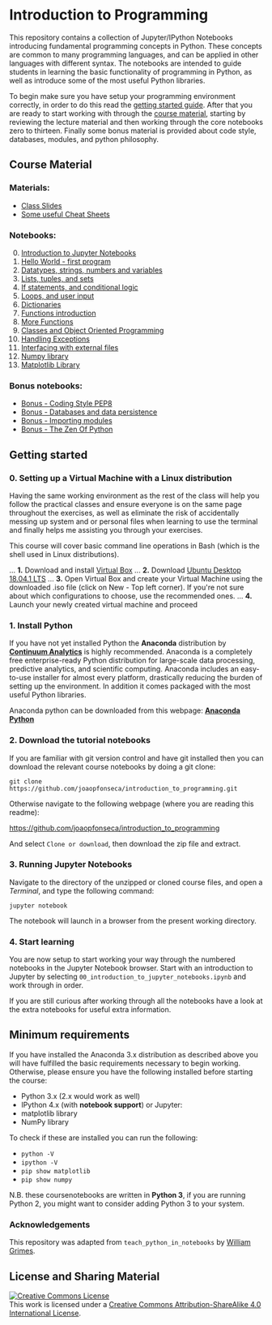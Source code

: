 
# Introduction to Programming
This repository contains a collection of Jupyter/IPython Notebooks introducing fundamental programming concepts in Python. These concepts are common to many programming languages, and can be applied in other languages with different syntax. The notebooks are intended to guide students in learning the basic functionality of programming in Python, as well as introduce some of the most useful Python libraries.

To begin make sure you have setup your programming environment correctly, in order to do this read the [getting started guide](#getting-started). After that you are ready to start working with through the [course material](#course-material), starting by reviewing the lecture material and then working through the core notebooks zero to thirteen. Finally some bonus material is provided about code style, databases, modules, and python philosophy.  

## Course Material

### Materials:
* [Class Slides](class_slides)
* [Some useful Cheat Sheets](cheat_sheets)

### Notebooks:
0. [Introduction to Jupyter Notebooks](00_introduction_to_jupyter_notebooks.ipynb)
1. [Hello World - first program](01_hello_world.ipynb)
2. [Datatypes, strings, numbers and variables](02_datatypes_strings_numbers_and_variables.ipynb)
3. [Lists, tuples, and sets](03_lists_tuples_and_sets.ipynb)
4. [If statements, and conditional logic](04_if_statements.ipynb)
5. [Loops, and user input](05_while_loops_and_user_input.ipynb)
6. [Dictionaries](06_dictionaries.ipynb)
7. [Functions introduction](07_introduction_to_functions.ipynb)
8. [More Functions](08_some_more_functions.ipynb)
9. [Classes and Object Oriented Programming](09_classes_and_OOP.ipynb)
10. [Handling Exceptions](10_exceptions.ipynb)
11. [Interfacing with external files](11_external_files.ipynb)
12. [Numpy library](12_numpy_library.ipynb)
13. [Matplotlib Library](13_matplotlib_library.ipynb)

### Bonus notebooks:
* [Bonus - Coding Style PEP8](bonus_coding_style_PEP8.ipynb)
* [Bonus - Databases and data persistence](bonus_databases_and_persistence.ipynb)
* [Bonus - Importing modules](bonus_importing_modules.ipynb)
* [Bonus - The Zen Of Python](bonus_the_zen_of_python.ipynb)



## Getting started
### 0. Setting up a Virtual Machine with a Linux distribution
Having the same working environment as the rest of the class will help you follow the practical classes and ensure everyone is on the same page throughout the exercises, as well as eliminate the risk of accidentally messing up system and or personal files when learning to use the terminal and finally helps me assisting you through your exercises.

This course will cover basic command line operations in Bash (which is the shell used in Linux distributions).

... **1.** Download and install [Virtual Box](https://www.virtualbox.org/)
... **2.** Download [Ubuntu Desktop 18.04.1 LTS](https://www.ubuntu.com/download/desktop)
... **3.** Open Virtual Box and create your Virtual Machine using the downloaded .iso file (click on New - Top left corner). If you're not sure about which configurations to choose, use the recommended ones.
... **4.** Launch your newly created virtual machine and proceed


### 1. Install Python
If you have not yet installed Python the **Anaconda** distribution by [**Continuum Analytics**](http://www.continuum.io/) is highly recommended. Anaconda is a completely free enterprise-ready Python distribution for large-scale data processing, predictive analytics, and scientific computing. Anaconda includes an easy-to-use installer for almost every platform, drastically reducing the burden of setting up the environment. In addition it comes packaged with the most useful Python libraries.

Anaconda python can be downloaded from this webpage: [**Anaconda Python**](https://www.anaconda.com/download/)

### 2. Download the tutorial notebooks
If you are familiar with git version control and have git installed then you can download the relevant course notebooks by doing a git clone:

    git clone https://github.com/joaopfonseca/introduction_to_programming.git

Otherwise navigate to the following webpage (where you are reading this readme):

https://github.com/joaopfonseca/introduction_to_programming

And select `Clone or download`, then download the zip file and extract.

### 3. Running Jupyter Notebooks
Navigate to the directory of the unzipped or cloned course files, and open a _Terminal_, and type the following command:

    jupyter notebook

The notebook will launch in a browser from the present working directory.

### 4. Start learning
You are now setup to start working your way through the numbered notebooks in the Jupyter Notebook browser. Start with an introduction to Jupyter by selecting `00_introduction_to_jupyter_notebooks.ipynb` and work through in order.

If you are still curious after working through all the notebooks have a look at the extra notebooks for useful extra information.

## Minimum requirements
If you have installed the Anaconda 3.x distribution as described above you will have fulfilled the basic requirements necessary to begin working. Otherwise, please ensure you have the following installed before starting the course:

* Python 3.x (2.x would work as well)
* IPython 4.x (with **notebook support**) or Jupyter:
* matplotlib library
* NumPy library

To check if these are installed you can run the following:

* `python -V`
* `ipython -V`
* `pip show matplotlib`
* `pip show numpy`

N.B. these coursenotebooks are written in **Python 3**, if you are running Python 2, you might want to consider adding Python 3 to your system.

### Acknowledgements
This repository was adapted from `teach_python_in_notebooks` by [William Grimes](https://github.com/williamgrimes/teach_python_in_notebooks).

## License and Sharing Material
<a rel="license" href="http://creativecommons.org/licenses/by-sa/4.0/"><img alt="Creative Commons License" style="border-width:0" src="https://i.creativecommons.org/l/by-sa/4.0/80x15.png" /></a><br />This work is licensed under a <a rel="license" href="http://creativecommons.org/licenses/by-sa/4.0/">Creative Commons Attribution-ShareAlike 4.0 International License</a>.
